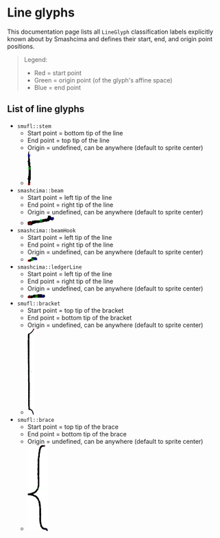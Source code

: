 # Line glyphs

This documentation page lists all `LineGlyph` classification labels explicitly known about by Smashcima and defines their start, end, and origin point positions.

> Legend:
> - Red = start point
> - Green = origin point (of the glyph's affine space)
> - Blue = end point


## List of line glyphs

- `smufl::stem`
    - Start point = bottom tip of the line
    - End point = top tip of the line
    - Origin = undefined, can be anywhere (default to sprite center)
    - <img src="assets/line-glyphs/smufl_stem.png"/>
- `smashcima::beam`
    - Start point = left tip of the line
    - End point = right tip of the line
    - Origin = undefined, can be anywhere (default to sprite center)
    - <img src="assets/line-glyphs/smashcima_beam.png"/>
- `smashcima::beamHook`
    - Start point = left tip of the line
    - End point = right tip of the line
    - Origin = undefined, can be anywhere (default to sprite center)
    - <img src="assets/line-glyphs/smashcima_beamHook.png"/>
- `smashcima::ledgerLine`
    - Start point = left tip of the line
    - End point = right tip of the line
    - Origin = undefined, can be anywhere (default to sprite center)
    - <img src="assets/line-glyphs/smashcima_ledgerLine.png"/>
- `smufl::bracket`
    - Start point = top tip of the bracket
    - End point = bottom tip of the bracket
    - Origin = undefined, can be anywhere (default to sprite center)
    - <img src="assets/line-glyphs/smufl_bracket.png" height="200"/>
- `smufl::brace`
    - Start point = top tip of the brace
    - End point = bottom tip of the brace
    - Origin = undefined, can be anywhere (default to sprite center)
    - <img src="assets/line-glyphs/smufl_brace.png" height="200"/>
